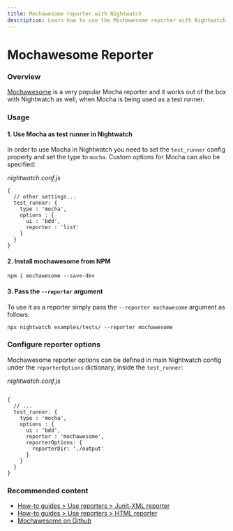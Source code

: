 ```yaml
---
title: Mochawesome reporter with Nightwatch
description: Learn how to use the Mochawesome reporter with Nightwatch
---
```


<div class="page-header"><h1>Mochawesome Reporter</h1></div>

### Overview
[Mochawesome](https://github.com/adamgruber/mochawesome) is a very popular Mocha reporter and it works out of the box with Nightwatch as well, when Mocha is being used as a test runner.

### Usage

#### 1. Use Mocha as test runner in Nightwatch  
In order to use Mocha in Nightwatch you need to set the `test_runner` config property and set the type to `mocha`. Custom options for Mocha can also be specified:

<div class="sample-test"><i>nightwatch.conf.js</i><pre class="line-numbers"><code class="language-javascript">{
  // other settings...
  test_runner: {
    type : 'mocha',
    options : {
      ui : 'bdd',
      reporter : 'list'
    }
  }
}
</code></pre></div>

#### 2. Install mochawesome from NPM

<div class="sample-test"><pre><code class="language-bash">npm i mochawesome --save-dev</code></pre></div>

#### 3. Pass the `--reporter` argument

To use it as a reporter simply pass the `--reporter mochawesome` argument as follows:

<div class="sample-test"><pre><code class="language-bash">npx nightwatch examples/tests/ --reporter mochawesome</code></pre></div>

### Configure reporter options
Mochawesome reporter options can be defined in main Nightwatch config under the `reporterOptions` dictionary, inside the `test_runner`:

<div class="sample-test"><i>nightwatch.conf.js</i><pre class="line-numbers"><code class="language-javascript">
{
  // ...
  test_runner: {
    type : 'mocha',
    options : {
      ui : 'bdd',
      reporter : 'mochawesome',
      reporterOptions: {
        reporterDir: './output'
      }
    }
  }
}
</code></pre></div>

### Recommended content
- [How-to guides > Use reporters > Junit-XML reporter](/guide/reporters/use-junit-reporter.html)
- [How-to guides > Use reporters > HTML reporter](/guide/reporters/use-html-reporter.html) 
- [Mochawesome on Github](https://github.com/adamgruber/mochawesome)
